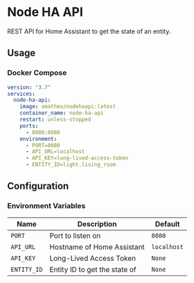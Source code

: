 # Node HA API
REST API for Home Assistant to get the state of an entity.

## Usage

### Docker Compose
```yaml
version: "3.7"
services:
  node-ha-api:
    image: amatheo/nodehaapi:latest
    container_name: node-ha-api
    restart: unless-stopped
    ports:
      - 8080:8080
    environment:
      - PORT=8080
      - API_URL=localhost
      - API_KEY=long-lived-access-token
      - ENTITY_ID=light.living_room
```
## Configuration
<!-- Environment Variables Table -->
### Environment Variables
| Name | Description | Default |
| --- | --- |---------|
| `PORT` | Port to listen on | `8080`  |
| `API_URL` | Hostname of Home Assistant | `localhost` |
| `API_KEY` | Long-Lived Access Token | `None` |
| `ENTITY_ID` | Entity ID to get the state of | `None` |